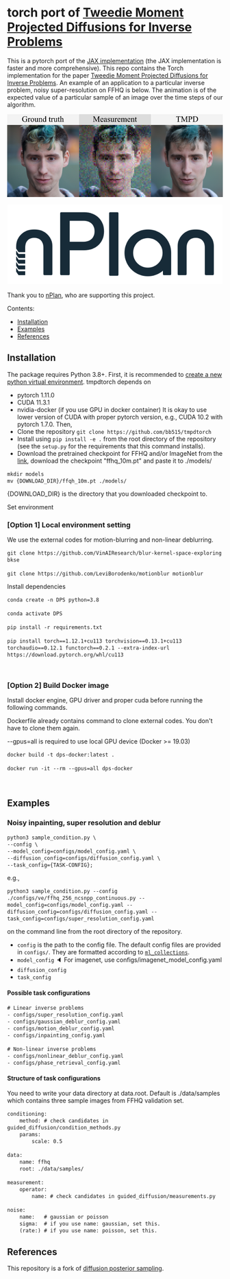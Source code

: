 torch port of [Tweedie Moment Projected Diffusions for Inverse Problems](https://arxiv.org/pdf/2310.06721.pdf)
========================================================
This is a pytorch port of the [JAX implementation](https://github.com/bb515/tmpdjax) (the JAX implementation is faster and more comprehensive). This repo contains the Torch implementation for the paper [Tweedie Moment Projected Diffusions for Inverse Problems](https://openreview.net/pdf?id=4unJi0qrTE). An example of an application to a particular inverse problem, noisy super-resolution on FFHQ is below. The animation is of the expected value of a particular sample of an image over the time steps of our algorithm.

![cover-img1](./readme_FFHQ_0.05.png)

![nPlan](readme_nplan.png)

Thank you to [nPlan](https://www.nplan.io/), who are supporting this project.

Contents:
- [Installation](#installation)
- [Examples](#examples)
- [References](#references)

## Installation
The package requires Python 3.8+. First, it is recommended to [create a new python virtual environment](https://conda.io/projects/conda/en/latest/user-guide/tasks/manage-environments.html#creating-an-environment-with-commands). 
tmpdtorch depends on
- pytorch 1.11.0
- CUDA 11.3.1
- nvidia-docker (if you use GPU in docker container)
It is okay to use lower version of CUDA with proper pytorch version, e.g., CUDA 10.2 with pytorch 1.7.0. Then,
- Clone the repository `git clone https://github.com/bb515/tmpdtorch`
- Install using `pip install -e .` from the root directory of the repository (see the `setup.py` for the requirements that this command installs).
- Download the pretrained checkpoint for FFHQ and/or ImageNet from the [link](https://drive.google.com/drive/folders/1jElnRoFv7b31fG0v6pTSQkelbSX3xGZh?usp=sharing), download the checkpoint "ffhq_10m.pt" and paste it to ./models/
```
mkdir models
mv {DOWNLOAD_DIR}/ffqh_10m.pt ./models/
```
{DOWNLOAD_DIR} is the directory that you downloaded checkpoint to.

Set environment

### [Option 1] Local environment setting

We use the external codes for motion-blurring and non-linear deblurring.

```
git clone https://github.com/VinAIResearch/blur-kernel-space-exploring bkse

git clone https://github.com/LeviBorodenko/motionblur motionblur
```

Install dependencies

```
conda create -n DPS python=3.8

conda activate DPS

pip install -r requirements.txt

pip install torch==1.12.1+cu113 torchvision==0.13.1+cu113 torchaudio==0.12.1 functorch==0.2.1 --extra-index-url https://download.pytorch.org/whl/cu113
```

<br />

### [Option 2] Build Docker image

Install docker engine, GPU driver and proper cuda before running the following commands.

Dockerfile already contains command to clone external codes. You don't have to clone them again.

--gpus=all is required to use local GPU device (Docker >= 19.03)

```
docker build -t dps-docker:latest .

docker run -it --rm --gpus=all dps-docker
```

<br />

## Examples

### Noisy inpainting, super resolution and deblur

```
python3 sample_condition.py \
--config \
--model_config=configs/model_config.yaml \
--diffusion_config=configs/diffusion_config.yaml \
--task_config={TASK-CONFIG};
```
e.g., 

```
python3 sample_condition.py --config ./configs/ve/ffhq_256_ncsnpp_continuous.py --model_config=configs/model_config.yaml --diffusion_config=configs/diffusion_config.yaml --task_config=configs/super_resolution_config.yaml
```

on the command line from the root directory of the repository.
* `config` is the path to the config file. The default config files are provided in `configs/`. They are formatted according to [`ml_collections`](https://github.com/google/ml_collections).
* `model_config` :speaker: For imagenet, use configs/imagenet_model_config.yaml
* `diffusion_config`
* `task_config`

#### Possible task configurations

```
# Linear inverse problems
- configs/super_resolution_config.yaml
- configs/gaussian_deblur_config.yaml
- configs/motion_deblur_config.yaml
- configs/inpainting_config.yaml

# Non-linear inverse problems
- configs/nonlinear_deblur_config.yaml
- configs/phase_retrieval_config.yaml
```

#### Structure of task configurations
You need to write your data directory at data.root. Default is ./data/samples which contains three sample images from FFHQ validation set.

```
conditioning:
    method: # check candidates in guided_diffusion/condition_methods.py
    params:
        scale: 0.5

data:
    name: ffhq
    root: ./data/samples/

measurement:
    operator:
        name: # check candidates in guided_diffusion/measurements.py

noise:
    name:   # gaussian or poisson
    sigma:  # if you use name: gaussian, set this.
    (rate:) # if you use name: poisson, set this.
```

## References
This repository is a fork of [diffusion posterior sampling](https://github.com/DPS2022/diffusion-posterior-sampling/tree/main). 
